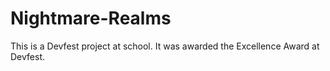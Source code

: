 # Nightmare-Realms
This is a Devfest project at school.
It was awarded the Excellence Award at Devfest.
